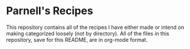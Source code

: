 # Parnell's Recipes

This repository contains all of the recipes I have either made or intend on making categorized loosely (not by
directory). All of the files in this repository, save for this README, are in org-mode format.
